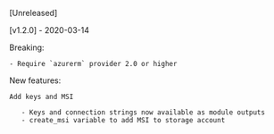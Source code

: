 [Unreleased]

[v1.2.0] - 2020-03-14

Breaking:

    - Require `azurerm` provider 2.0 or higher

New features:

    Add keys and MSI
    
       - Keys and connection strings now available as module outputs
       - create_msi variable to add MSI to storage account
